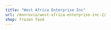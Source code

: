 ```yaml
---
title: "West Africa Enterprise Inc"
url: /monrovia/west-africa-enterprise-inc-2/
shop: frozen food
---
```


